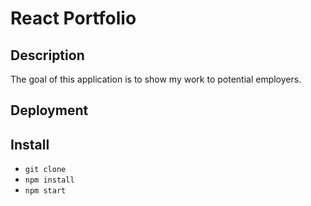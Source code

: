 # React Portfolio

## Description
The goal of this application is to show my work to potential employers.

## Deployment


## Install
* `git clone`
* `npm install`
* `npm start`


